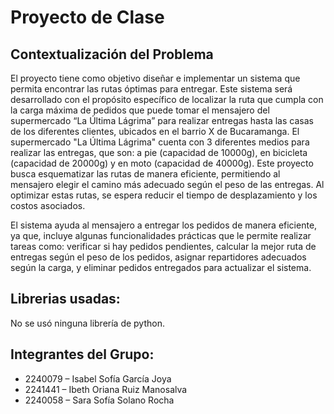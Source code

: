 # Proyecto de Clase

## Contextualización del Problema
El proyecto tiene como objetivo diseñar e implementar un sistema que permita encontrar las rutas óptimas para entregar. Este sistema será desarrollado con el propósito específico de localizar la ruta que cumpla con la carga máxima de pedidos que puede tomar el mensajero del supermercado “La Última Lágrima” para realizar entregas hasta las casas de los diferentes clientes, ubicados en el barrio X de Bucaramanga. El supermercado "La Última Lágrima" cuenta con 3 diferentes medios para realizar las entregas, que son: a pie (capacidad de 10000g), en bicicleta (capacidad de 20000g) y en moto (capacidad de 40000g). Este proyecto busca esquematizar las rutas de manera eficiente, permitiendo al mensajero elegir el camino más adecuado según el peso de las entregas. Al optimizar estas rutas, se espera reducir el tiempo de desplazamiento y los costos asociados.

El sistema ayuda al mensajero a entregar los pedidos de manera eficiente, ya que, incluye algunas funcionalidades prácticas que le permite realizar tareas como: verificar si hay pedidos pendientes, calcular la mejor ruta de entregas según el peso de los pedidos, asignar repartidores adecuados según la carga, y eliminar pedidos entregados para actualizar el sistema. 

## Librerias usadas:
No se usó ninguna librería de python.

## Integrantes del Grupo:
- 2240079 – Isabel Sofía García Joya 
- 2241441 – Ibeth Oriana Ruiz Manosalva
- 2240058 – Sara Sofía Solano Rocha
